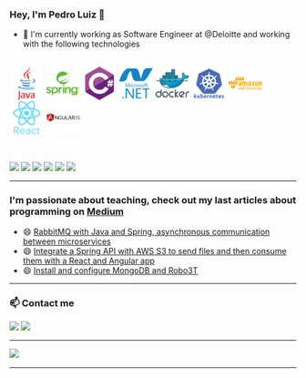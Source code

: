  ### Hey, I'm Pedro Luiz 👋

- 🔭 I'm currently working as Software Engineer at @Deloitte and working with the following technologies
 
 <div style="display: inline_block"><br>
   <img align="center" height="60" width="60" src="https://github.com/devicons/devicon/blob/v2.14.0/icons/java/java-original-wordmark.svg" />
   <img align="center" height="60" width="60" src="https://github.com/devicons/devicon/blob/v2.14.0/icons/spring/spring-original-wordmark.svg" />
   <img align="center" height="60" width="60" src="https://github.com/devicons/devicon/blob/v2.14.0/icons/csharp/csharp-original.svg" />
   <img align="center" height="60" width="60" src="https://github.com/devicons/devicon/blob/v2.14.0/icons/dot-net/dot-net-plain-wordmark.svg" />
   <img align="center" height="60" width="60" src="https://github.com/devicons/devicon/blob/v2.14.0/icons/docker/docker-original-wordmark.svg" />
   <img align="center" height="60" width="60" src="https://github.com/devicons/devicon/blob/v2.14.0/icons/kubernetes/kubernetes-plain-wordmark.svg" />
   <img align="center" height="60" width="60" src="https://github.com/devicons/devicon/blob/v2.14.0/icons/amazonwebservices/amazonwebservices-plain-wordmark.svg" />
   <img align="center" height="60" width="60" src="https://github.com/devicons/devicon/blob/v2.14.0/icons/react/react-original-wordmark.svg" />
   <img align="center" height="60" width="60" src="https://github.com/devicons/devicon/blob/v2.14.0/icons/angularjs/angularjs-original-wordmark.svg" />
</div>
 <br>
 <br>
 <p>
  <img src="http://views.whatilearened.today/views/github/pedroluiznogueira/views.svg"/> 
  <img src="https://img.shields.io/badge/Back End-Java-f55247"/>
  <img src="https://img.shields.io/badge/Back End-Csharp-f55247"/>
  <img src="https://img.shields.io/badge/Front End-React-f55247"/>
  <img src="https://img.shields.io/badge/Front End-Angular-f55247"/>
  <a href="https://github.com/pedroluiznogueira?tab=repositories"><img src="https://badges.frapsoft.com/os/v2/open-source.svg?v=103"/></a></p>
<hr>

### I'm passionate about teaching, check out my last articles about programming on <a href="https://pedroluiznogueira.medium.com">Medium</a>
- 😄 <a href="https://towardsdev.com/rabbitmq-with-java-and-spring-asynchronous-communication-between-microservices-c087595c500b">RabbitMQ with Java and Spring, asynchronous communication between microservices</a>
- 😄 <a href="https://pedroluiznogueira.medium.com/integrate-a-spring-api-with-aws-s3-to-send-files-and-then-consume-it-with-a-react-and-angular-app-a7e53dde791d">Integrate a Spring API with AWS S3 to send files and then consume them with a React and Angular app</a>
- 😄 <a href="https://towardsdev.com/install-and-configure-mongodb-and-robo3t-85d0404fcad6">Install and configure MongoDB and Robo3T</a>

<hr>

### 📫 Contact me

<div>
  <a href = "mailto:peluiznogueiram@hotmail.com"><img src="https://img.shields.io/badge/-Gmail-%23333?style=for-the-badge&logo=gmail&logoColor=white" target="_blank"></a>
  <a href="https://www.linkedin.com/in/pedroluiznogueira" target="_blank"><img src="https://img.shields.io/badge/-LinkedIn-%230077B5?style=for-the-badge&logo=linkedin&logoColor=white" target="_blank"></a> 
</div>
<hr>
<div>
  <a href="https://github.com/pedroluiznogueira">
  <img height="180em" src="https://github-readme-stats.vercel.app/api?username=pedroluiznogueira&show_icons=true&theme=dark&include_all_commits=true&count_private=true"/>
</div>
<hr>

